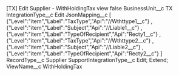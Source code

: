 <?xml version="1.0" encoding="UTF-8"?>
<CustomMetadata xmlns="http://soap.sforce.com/2006/04/metadata" xmlns:xsi="http://www.w3.org/2001/XMLSchema-instance" xmlns:xsd="http://www.w3.org/2001/XMLSchema">
    <label>[TX] Edit Supplier - WithHoldingTax view</label>
    <protected>false</protected>
    <values>
        <field>BusinessUnit__c</field>
        <value xsi:type="xsd:string">TX</value>
    </values>
    <values>
        <field>IntegrationType__c</field>
        <value xsi:type="xsd:string">Edit</value>
    </values>
    <values>
        <field>JsonMapping__c</field>
        <value xsi:type="xsd:string">[	{&quot;Level&quot;:&quot;item&quot;,&quot;Label&quot;:&quot;TaxType&quot;,&quot;Api&quot;:&quot;//Wthttype1__c&quot;}		,
	{&quot;Level&quot;:&quot;item&quot;,&quot;Label&quot;:&quot;Subject&quot;,&quot;Api&quot;:&quot;//Liable1__c&quot;}		,
	{&quot;Level&quot;:&quot;item&quot;,&quot;Label&quot;:&quot;TypeOfRecipient&quot;,&quot;Api&quot;:&quot;Recty1__c&quot;}		,
	{&quot;Level&quot;:&quot;item&quot;,&quot;Label&quot;:&quot;TaxType&quot;,&quot;Api&quot;:&quot;//Wthttype2__c&quot;}		,
	{&quot;Level&quot;:&quot;item&quot;,&quot;Label&quot;:&quot;Subject&quot;,&quot;Api&quot;:&quot;//Liable2__c&quot;}		,
	{&quot;Level&quot;:&quot;item&quot;,&quot;Label&quot;:&quot;TypeOfRecipient&quot;,&quot;Api&quot;:&quot;Recty2__c&quot;}		]</value>
    </values>
    <values>
        <field>RecordType__c</field>
        <value xsi:type="xsd:string">Supplier</value>
    </values>
    <values>
        <field>SupportIntegrationType__c</field>
        <value xsi:type="xsd:string">Edit; Extend;</value>
    </values>
    <values>
        <field>ViewName__c</field>
        <value xsi:type="xsd:string">WithHoldingTax</value>
    </values>
</CustomMetadata>
